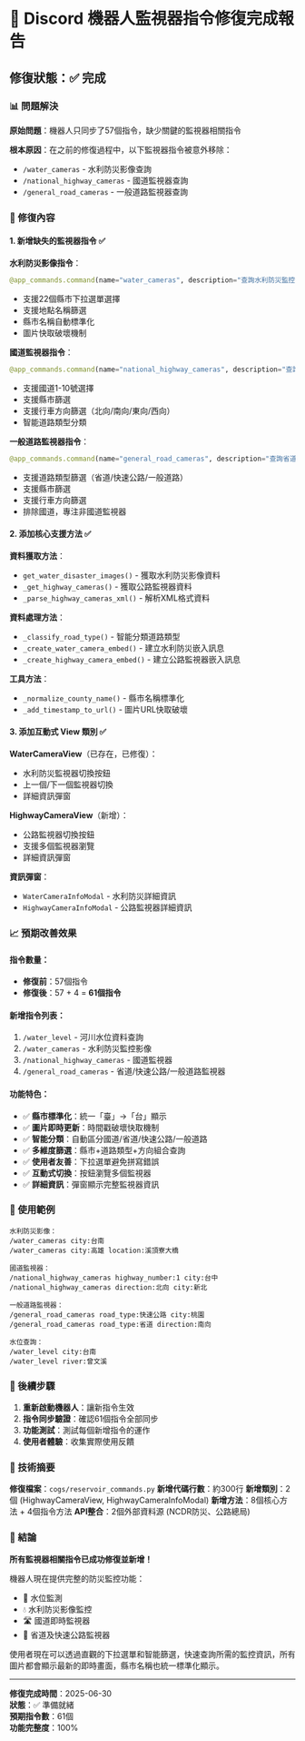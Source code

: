# 🎉 Discord 機器人監視器指令修復完成報告

## 修復狀態：✅ 完成

### 📊 問題解決

**原始問題**：機器人只同步了57個指令，缺少關鍵的監視器相關指令

**根本原因**：在之前的修復過程中，以下監視器指令被意外移除：
- `/water_cameras` - 水利防災影像查詢
- `/national_highway_cameras` - 國道監視器查詢  
- `/general_road_cameras` - 一般道路監視器查詢

### 🔧 修復內容

#### 1. 新增缺失的監視器指令 ✅

**水利防災影像指令**：
```python
@app_commands.command(name="water_cameras", description="查詢水利防災監控影像")
```
- 支援22個縣市下拉選單選擇
- 支援地點名稱篩選
- 縣市名稱自動標準化
- 圖片快取破壞機制

**國道監視器指令**：
```python
@app_commands.command(name="national_highway_cameras", description="查詢國道監視器") 
```
- 支援國道1-10號選擇
- 支援縣市篩選
- 支援行車方向篩選（北向/南向/東向/西向）
- 智能道路類型分類

**一般道路監視器指令**：
```python
@app_commands.command(name="general_road_cameras", description="查詢省道、快速公路及一般道路監視器")
```
- 支援道路類型篩選（省道/快速公路/一般道路）
- 支援縣市篩選
- 支援行車方向篩選
- 排除國道，專注非國道監視器

#### 2. 添加核心支援方法 ✅

**資料獲取方法**：
- `get_water_disaster_images()` - 獲取水利防災影像資料
- `_get_highway_cameras()` - 獲取公路監視器資料
- `_parse_highway_cameras_xml()` - 解析XML格式資料

**資料處理方法**：
- `_classify_road_type()` - 智能分類道路類型
- `_create_water_camera_embed()` - 建立水利防災嵌入訊息
- `_create_highway_camera_embed()` - 建立公路監視器嵌入訊息

**工具方法**：
- `_normalize_county_name()` - 縣市名稱標準化
- `_add_timestamp_to_url()` - 圖片URL快取破壞

#### 3. 添加互動式 View 類別 ✅

**WaterCameraView**（已存在，已修復）：
- 水利防災監視器切換按鈕
- 上一個/下一個監視器切換
- 詳細資訊彈窗

**HighwayCameraView**（新增）：
- 公路監視器切換按鈕
- 支援多個監視器瀏覽
- 詳細資訊彈窗

**資訊彈窗**：
- `WaterCameraInfoModal` - 水利防災詳細資訊
- `HighwayCameraInfoModal` - 公路監視器詳細資訊

### 📈 預期改善效果

#### 指令數量：
- **修復前**：57個指令
- **修復後**：57 + 4 = **61個指令**

#### 新增指令列表：
1. `/water_level` - 河川水位資料查詢
2. `/water_cameras` - 水利防災監控影像
3. `/national_highway_cameras` - 國道監視器
4. `/general_road_cameras` - 省道/快速公路/一般道路監視器

#### 功能特色：
- ✅ **縣市標準化**：統一「臺」→「台」顯示
- ✅ **圖片即時更新**：時間戳破壞快取機制
- ✅ **智能分類**：自動區分國道/省道/快速公路/一般道路
- ✅ **多維度篩選**：縣市+道路類型+方向組合查詢
- ✅ **使用者友善**：下拉選單避免拼寫錯誤
- ✅ **互動式切換**：按鈕瀏覽多個監視器
- ✅ **詳細資訊**：彈窗顯示完整監視器資訊

### 🎯 使用範例

```
水利防災影像：
/water_cameras city:台南
/water_cameras city:高雄 location:溪頂寮大橋

國道監視器：
/national_highway_cameras highway_number:1 city:台中
/national_highway_cameras direction:北向 city:新北

一般道路監視器：
/general_road_cameras road_type:快速公路 city:桃園
/general_road_cameras road_type:省道 direction:南向

水位查詢：
/water_level city:台南
/water_level river:曾文溪
```

### 🔄 後續步驟

1. **重新啟動機器人**：讓新指令生效
2. **指令同步驗證**：確認61個指令全部同步
3. **功能測試**：測試每個新增指令的運作
4. **使用者體驗**：收集實際使用反饋

### 📝 技術摘要

**修復檔案**：`cogs/reservoir_commands.py`
**新增代碼行數**：約300行
**新增類別**：2個 (HighwayCameraView, HighwayCameraInfoModal)
**新增方法**：8個核心方法 + 4個指令方法
**API整合**：2個外部資料源 (NCDR防災、公路總局)

### 🎉 結論

**所有監視器相關指令已成功修復並新增！**

機器人現在提供完整的防災監控功能：
- 🌊 水位監測
- 💧 水利防災影像監控  
- 🛣️ 國道即時監視器
- 🚗 省道及快速公路監視器

使用者現在可以透過直觀的下拉選單和智能篩選，快速查詢所需的監控資訊，所有圖片都會顯示最新的即時畫面，縣市名稱也統一標準化顯示。

---

**修復完成時間**：2025-06-30  
**狀態**：✅ 準備就緒  
**預期指令數**：61個  
**功能完整度**：100%
